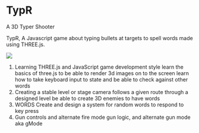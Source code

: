 # TypR
A 3D Typer Shooter

TypR, A Javascript game about typing bullets at targets to spell words made using THREE.js.

![](https://media.giphy.com/media/WpxQ5IRXdXqIMugj0N/giphy.gif)

1. Learning THREE.js and JavaScript game development style
learn the basics of three.js to be able to render 3d images on to the screen
learn how to take keyboard input to state and be able to check against other words
2. Creating a stable level or stage
camera follows a given route through a designed level
be able to create 3D enemies to have words
3. WORDS
Create and design a system for random words to respond to key press
3. Gun controls and alternate fire mode
gun logic, and alternate gun mode aka gMode
